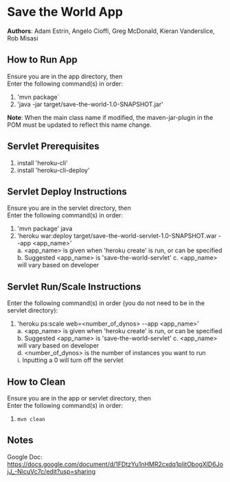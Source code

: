 # **Save the World App**
**Authors**: Adam Estrin, Angelo Cioffi, Greg McDonald, Kieran Vanderslice, Rob Misasi

## How to Run App
Ensure you are in the app directory, then  
Enter the following command(s) in order:
1. 'mvn package`   
2. 'java -jar target/save-the-world-1.0-SNAPSHOT.jar'  

**Note**: When the main class name if modified, the maven-jar-plugin in the POM must be updated to reflect this name change.  

## Servlet Prerequisites  
1. install 'heroku-cli'   
2. install 'heroku-cli-deploy'  

## Servlet Deploy Instructions
Ensure you are in the servlet directory, then  
Enter the following command(s) in order:
1. 'mvn package'  java
2. 'heroku war:deploy target/save-the-world-servlet-1.0-SNAPSHOT.war --app <app_name>'  
	a. <app_name> is given when 'heroku create' is run, or can be specified  
	b. Suggested <app_name> is 'save-the-world-servlet'
	c. <app_name> will vary based on developer  

## Servlet Run/Scale Instructions
Enter the following command(s) in order (you do not need to be in the servlet directory):
1. 'heroku ps:scale web=<number_of_dynos> --app <app_name>'  
	a. <app_name> is given when 'heroku create' is run, or can be specified  
	b. Suggested <app_name> is 'save-the-world-servlet'
	c. <app_name> will vary based on developer  
	d. <number_of_dynos> is the number of instances you want to run  
		i. Inputting a 0 will turn off the servlet  

## How to Clean
Ensure you are in the app or servlet directory, then  
Enter the following command(s) in order:
1. `mvn clean`


## Notes
Google Doc: https://docs.google.com/document/d/1FDtzYu1nHMR2cxdq1pIitObogXlD6JojJ_-NicuVc7c/edit?usp=sharing
